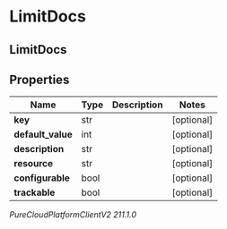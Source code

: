 # LimitDocs

## LimitDocs

## Properties

|Name | Type | Description | Notes|
|------------ | ------------- | ------------- | -------------|
| **key** | str |  | [optional] |
| **default_value** | int |  | [optional] |
| **description** | str |  | [optional] |
| **resource** | str |  | [optional] |
| **configurable** | bool |  | [optional] |
| **trackable** | bool |  | [optional] |



_PureCloudPlatformClientV2 211.1.0_
